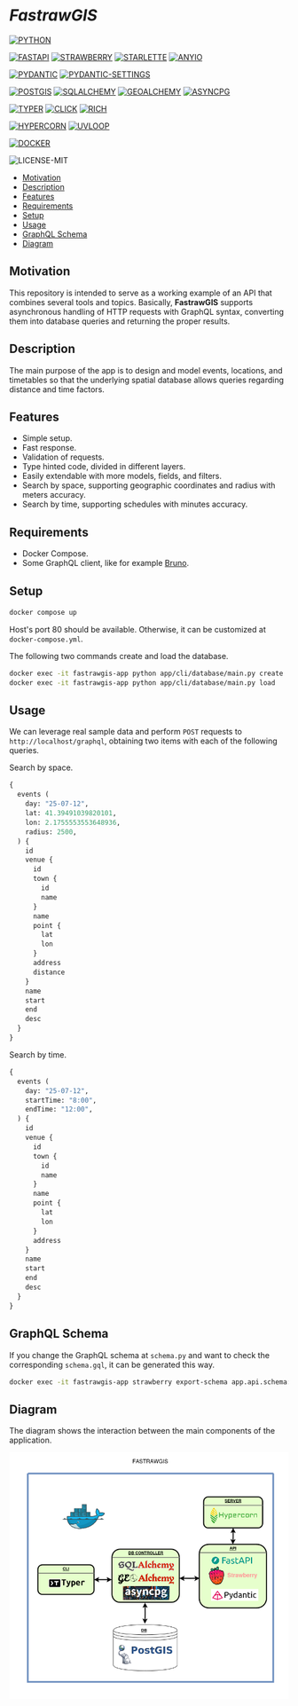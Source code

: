 # ***FastrawGIS***

[![PYTHON](https://img.shields.io/badge/python-3.12.10-0352fc?style=for-the-badge&logo=python&logoColor=white)](https://github.com/python/cpython/)

[![FASTAPI](https://img.shields.io/badge/fastapi-0.115.12-009485?style=for-the-badge&logo=fastapi&logoColor=white)](https://github.com/fastapi/fastapi/)
[![STRAWBERRY](https://img.shields.io/badge/strawberry-0.266.1-b80202?style=for-the-badge&logo=graphql&logoColor=white)](https://github.com/strawberry-graphql/strawberry/)
[![STARLETTE](https://img.shields.io/badge/starlette-0.46.2-174da3?style=for-the-badge&logo=starlette&logoColor=white)](https://github.com/encode/starlette/)
[![ANYIO](https://img.shields.io/badge/anyio-4.9.0-1f5ab8?style=for-the-badge&logo=anyio&logoColor=white)](https://github.com/agronholm/anyio/)

[![PYDANTIC](https://img.shields.io/badge/pydantic-2.11.4-e92063?style=for-the-badge&logo=pydantic&logoColor=white)](https://github.com/pydantic/pydantic/)
[![PYDANTIC-SETTINGS](https://img.shields.io/badge/pydantic_settings-2.9.1-e92063?style=for-the-badge&logo=pydantic&logoColor=white)](https://github.com/pydantic/pydantic-settings/)

[![POSTGIS](https://img.shields.io/badge/postgis-16-0b3373?style=for-the-badge&logo=postgresql&logoColor=white)](https://github.com/postgis/postgis/)
[![SQLALCHEMY](https://img.shields.io/badge/sqlalchemy-2.0.40-b80202?style=for-the-badge&logo=sqlalchemy&logoColor=white)](https://github.com/sqlalchemy/sqlalchemy/)
[![GEOALCHEMY](https://img.shields.io/badge/geoalchemy2-0.17.1-b80202?style=for-the-badge&logo=geoalchemy&logoColor=white)](https://github.com/geoalchemy/geoalchemy2/)
[![ASYNCPG](https://img.shields.io/badge/asyncpg-0.30.0-b87811?style=for-the-badge&logo=asyncpg&logoColor=white)](https://github.com/MagicStack/asyncpg/)

[![TYPER](https://img.shields.io/badge/typer-0.15.3-080606?style=for-the-badge&logo=typer&logoColor=white)](https://github.com/fastapi/typer/)
[![CLICK](https://img.shields.io/badge/click-8.1.8-080606?style=for-the-badge&logo=click&logoColor=white)](https://github.com/pallets/click/)
[![RICH](https://img.shields.io/badge/rich-14.0.0-5e5c78?style=for-the-badge&logo=rich&logoColor=white)](https://github.com/Textualize/rich/)

[![HYPERCORN](https://img.shields.io/badge/hypercorn-0.17.3-0094?style=for-the-badge&logo=hypercorn&logoColor=white)](https://github.com/pgjones/hypercorn/)
[![UVLOOP](https://img.shields.io/badge/uvloop-0.21.0-b87811?style=for-the-badge&logo=uvloop&logoColor=white)](https://github.com/MagicStack/uvloop/)

[![DOCKER](https://img.shields.io/badge/docker-0352fc?style=for-the-badge&logo=docker&logoColor=white)](https://github.com/docker-library/python/)

![LICENSE-MIT](https://img.shields.io/badge/LICENSE-MIT-202235.svg?logo=&labelColor=202235&color=edb641&logoColor=edb641)

-   [Motivation](#motivation)
-   [Description](#description)
-   [Features](#features)
-   [Requirements](#requirements)
-   [Setup](#setup)
-   [Usage](#usage)
-   [GraphQL Schema](#graphql-schema)
-   [Diagram](#diagram)

## Motivation

This repository is intended to serve as a working example of an API that
combines several tools and topics. Basically, **FastrawGIS** supports
asynchronous handling of HTTP requests with GraphQL syntax, converting
them into database queries and returning the proper results.

## Description

The main purpose of the app is to design and model events, locations,
and timetables so that the underlying spatial database allows queries regarding
distance and time factors.

## Features

- Simple setup.
- Fast response.
- Validation of requests.
- Type hinted code, divided in different layers.
- Easily extendable with more models, fields, and filters.
- Search by space, supporting geographic coordinates and radius with meters accuracy.
- Search by time, supporting schedules with minutes accuracy.

## Requirements

- Docker Compose.
- Some GraphQL client, like for example [Bruno](https://github.com/usebruno/bruno/).

## Setup

```bash
docker compose up
```

Host's port 80 should be available. Otherwise, it can be customized at `docker-compose.yml`.

The following two commands create and load the database.

```bash
docker exec -it fastrawgis-app python app/cli/database/main.py create
docker exec -it fastrawgis-app python app/cli/database/main.py load
```

## Usage

We can leverage real sample data and perform `POST` requests to `http://localhost/graphql`,
obtaining two items with each of the following queries.

Search by space.

```graphql
{
  events (
    day: "25-07-12",
    lat: 41.39491039820101,
    lon: 2.1755553553648936,
    radius: 2500,
  ) {
    id
    venue {
      id
      town {
        id
        name
      }
      name
      point {
        lat
        lon
      }
      address
      distance
    }
    name
    start
    end
    desc
  }
}
```

Search by time.

```graphql
{
  events (
    day: "25-07-12",
    startTime: "8:00",
    endTime: "12:00",
  ) {
    id
    venue {
      id
      town {
        id
        name
      }
      name
      point {
        lat
        lon
      }
      address
    }
    name
    start
    end
    desc
  }
}
```
## GraphQL Schema

If you change the GraphQL schema at `schema.py` and want to check
the corresponding `schema.gql`, it can be generated this way.

```bash
docker exec -it fastrawgis-app strawberry export-schema app.api.schema:schema > app/api/schema.gql
```

## Diagram

The diagram shows the interaction between the main components of the application.

![DIAGRAM](images/diagram.png)